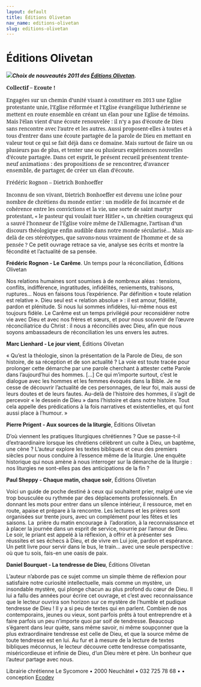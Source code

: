 ```yaml
---
layout: default
title: Éditions Olivetan
nav_name: editions-olivetan
slug: editions-olivetan
---
```



Éditions Olivetan
=================

<span style="font-weight: bold;"><span style="font-style: italic;">![](/images/Olivetan.jpg)Choix de nouveautés 2011 des [Éditions Olivetan](http://www.editions-olivetan.com/index.chtml?page=listenouveau).</span></span>

<span style="font-family:&quot;Georgia&quot;,&quot;serif&quot;; mso-bidi-font-family:Arial"><span style="font-weight: bold;">Collectif – Ecoute !</span></span>

<span style="font-family:&quot;Georgia&quot;,&quot;serif&quot;; mso-fareast-font-family:&quot;Times New Roman&quot;;mso-bidi-font-family:Arial; mso-fareast-language:FR-CH">Engagées sur un chemin d’unité visant à constituer en 2013 une Eglise protestante unie, l’Eglise réformée et l’Eglise évangélique luthérienne se mettent en route ensemble en créant un élan pour une Eglise de témoins. Mais l’élan vient d’une écoute renouvelée : il n’y a pas d’écoute de Dieu sans rencontre avec l’autre et les autres. Aussi proposent-elles à toutes et à tous d’entrer dans une écoute partagée de la parole de Dieu en mettant en valeur tout ce qui se fait déjà dans ce domaine. Mais surtout de faire un ou plusieurs pas de plus, et tenter une ou plusieurs expériences nouvelles d’écoute partagée.</span><span style="font-size:11.0pt;line-height:115%;font-family:&quot;Georgia&quot;,&quot;serif&quot;; mso-fareast-font-family:&quot;Times New Roman&quot;;mso-bidi-font-family:Arial; mso-ansi-language:FR-CH;mso-fareast-language:FR-CH;mso-bidi-language:AR-SA"> Dans cet esprit, le présent recueil présentent trente-neuf animations : des propositions de se rencontrer, d’avancer ensemble, de partager, de créer un élan d’écoute.</span>

<span style="font-family:&quot;Georgia&quot;,&quot;serif&quot;; mso-bidi-font-family:Arial">Frédéric Rognon – Dietrich Bonhoeffer</span>

<span style="font-family:&quot;Georgia&quot;,&quot;serif&quot;; mso-fareast-font-family:&quot;Times New Roman&quot;;mso-bidi-font-family:Arial; mso-fareast-language:FR-CH">Inconnu de son vivant, Dietrich Bonhoeffer est devenu une icône pour nombre de chrétiens du monde entier : un modèle de foi incarnée et de cohérence entre les convictions et la vie, une sorte de saint martyr protestant, « le pasteur qui voulait tuer Hitler », un chrétien courageux qui a sauvé l’honneur de l’Église voire même de l’Allemagne, l’artisan d’un discours théologique enfin audible dans notre monde sécularisé… Mais au-delà de ces stéréotypes, que savons-nous vraiment de l’homme et de sa pensée ?</span> Ce petit ouvrage retrace sa vie, analyse ses écrits et montre la fécondité et l’actualité de sa pensée.

<span style="font-weight: bold;">Frédéric Rognon - Le Carême</span>. Un temps pour la réconciliation, Éditions Olivetan

Nos relations humaines sont soumises à de nombreux aléas : tensions, conflits, indifférence, ingratitudes, infidélités, reniements, trahisons, ruptures… Nous en faisons tous l’expérience. Par définition « toute relation est relative ». Dieu seul est « relation absolue » : il est amour, fidélité, pardon et plénitude. Si nous lui sommes infidèles, lui-même nous est toujours fidèle. Le Carême est un temps privilégié pour reconsidérer notre vie avec Dieu et avec nos frères et sœurs, et pour nous souvenir de l’œuvre réconciliatrice du Christ : il nous a réconciliés avec Dieu, afin que nous soyons ambassadeurs de réconciliation les uns envers les autres.

<span style="font-weight: bold;">Marc Lienhard - Le jour vient</span>, Éditions Olivetan

« Qu’est la théologie, sinon la présentation de la Parole de Dieu, de son histoire, de sa réception et de son actualité ? La voie est toute tracée pour prolonger cette démarche par une parole cherchant à attester cette Parole dans l’aujourd’hui des hommes. […] Ce qui m’importe surtout, c’est le dialogue avec les hommes et les femmes évoqués dans la Bible. Je ne cesse de découvrir l’actualité de ces personnages, de leur foi, mais aussi de leurs doutes et de leurs fautes. Au-delà de l’histoire des hommes, il s’agit de percevoir « le dessein de Dieu » dans l’histoire et dans notre histoire. Tout cela appelle des prédications à la fois narratives et existentielles, et qui font aussi place à l’humour. »

<span style="font-weight: bold;">Pierre Prigent - Aux sources de la liturgie</span>, Éditions Olivetan

D’où viennent les pratiques liturgiques chrétiennes ? Que se passe-t-il d’extraordinaire lorsque les chrétiens célèbrent un culte à Dieu, un baptême, une cène ? L’auteur explore les textes bibliques et ceux des premiers siècles pour nous conduire à l’essence même de la liturgie. Une enquête historique qui nous amène à nous interroger sur la démarche de la liturgie : nos liturgies ne sont-elles pas des anticipations de la fin ?

<span style="font-weight: bold;">Paul Sheppy - Chaque matin, chaque soir</span>, Éditions Olivetan

Voici un guide de poche destiné à ceux qui souhaitent prier, malgré une vie trop bousculée ou rythmée par des déplacements professionnels. En donnant les mots pour entrer dans un silence intérieur, il ressource, met en route, apaise et prépare à la rencontre.<span style="LINE-HEIGHT: 115%; FONT-FAMILY: "> Les lectures et les prières sont organisées sur trente jours, avec un complément pour les fêtes et les saisons. La<span style="mso-spacerun: yes">  </span>prière du matin encourage à<span style="mso-spacerun: yes">  </span>l’adoration, à la reconnaissance et à placer la journée dans un esprit de service, nourrie par l’amour de Dieu. Le soir, le priant est appelé à la réflexion, à offrir et à présenter ses réussites et ses échecs à Dieu, et de vivre en Lui joie, pardon et espérance. Un petit livre pour servir dans le bus, le train… avec une seule perspective : où que tu sois, fais-en une oasis de paix.</span>

<span style="font-weight: bold;">Daniel Bourquet - La tendresse de Dieu</span>, Éditions Olivetan

L’auteur n’aborde pas ce sujet comme un simple thème de réflexion pour satisfaire notre curiosité intellectuelle, mais comme un mystère, un insondable mystère, qui plonge chacun au plus profond du cœur de Dieu. Il lui a fallu des années pour écrire cet ouvrage, et c’est avec reconnaissance que le lecteur ouvrira son horizon sur ce mystère de l’humble et pudique tendresse de Dieu ! Il y a si peu de textes qui en parlent. Combien de nos contemporains, jeunes ou vieux, sont parfois prêts à tout entreprendre et à faire parfois un peu n’importe quoi par soif de tendresse. Beaucoup s’égarent dans leur quête, sans même savoir, ni même soupçonner que la plus extraordinaire tendresse est celle de Dieu, et que la source même de toute tendresse est en lui. Au fur et à mesure de la lecture de textes bibliques méconnus, le lecteur découvre cette tendresse compatissante, miséricordieuse et infinie de Dieu, d’un Dieu mère et père. Un bonheur que l’auteur partage avec nous.

Librairie chrétienne Le Sycomore • 2000 Neuchâtel • 032 725 78 68 •
• conception [Ecodev](http://ecodev.ch)
